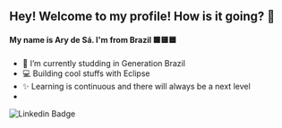 ## Hey! Welcome to my profile! How is it going? 👋
#### My name is Ary de Sá. I'm from Brazil  🟩🟨🟦

- 🚀 I’m currently studding in Generation Brazil
- 💻 Building cool stuffs with Eclipse
- ✨ Learning is continuous and there will always be a next level
- 
![Linkedin Badge](https://img.shields.io/badge/-Linkedin-blue?style=flat-square&logo=Linkedin&logoColor=white&link=https://www.linkedin.com/in/iam4ry/)
